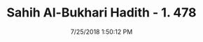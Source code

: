 ---
title        : "Sahih Al-Bukhari Hadith - 1. 478"
date         : 7/25/2018 1:50:12 PM
draft        : false
type         : "hadith"
layout       : "hadith"
BookCode     : "SHB"
VolumeNumber : "1"
HadithNumber : "478"
categories  :  ["Musalla-Using an Anza as a Sutra"]
tags  :  ["Aun bin Abi Juhaifa"]
---